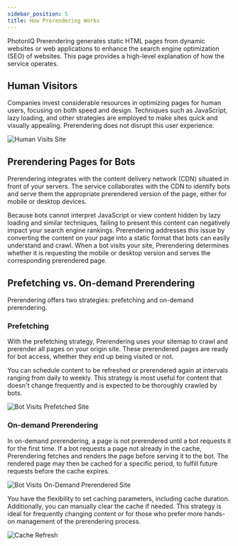 ```yaml
---
sidebar_position: 5
title: How Prerendering Works
---
```


PhotonIQ Prerendering generates static HTML pages from dynamic websites or web applications to enhance the search engine optimization (SEO) of websites. This page provides a high-level explanation of how the service operates.

## Human Visitors

Companies invest considerable resources in optimizing pages for human users, focusing on both speed and design. Techniques such as JavaScript, lazy loading, and other strategies are employed to make sites quick and visually appealing. Prerendering does not disrupt this user experience.

![Human Visits Site](/img/photoniq/prerendering/human-visits-site.png)

## Prerendering Pages for Bots

Prerendering integrates with the content delivery network (CDN) situated in front of your servers. The service collaborates with the CDN to identify bots and serve them the appropriate prerendered version of the page, either for mobile or desktop devices.

Because bots cannot interpret JavaScript or view content hidden by lazy loading and similar techniques, failing to present this content can negatively impact your search engine rankings. Prerendering addresses this issue by converting the content on your page into a static format that bots can easily understand and crawl. When a bot visits your site, Prerendering determines whether it is requesting the mobile or desktop version and serves the corresponding prerendered page.

## Prefetching vs. On-demand Prerendering

Prerendering offers two strategies: prefetching and on-demand prerendering.

### Prefetching

With the prefetching strategy, Prerendering uses your sitemap to crawl and prerender all pages on your origin site. These prerendered pages are ready for bot access, whether they end up being visited or not.

You can schedule content to be refreshed or prerendered again at intervals ranging from daily to weekly. This strategy is most useful for content that doesn't change frequently and is expected to be thoroughly crawled by bots.

![Bot Visits Prefetched Site](/img/photoniq/prerendering/bot-visits-site.png)

### On-demand Prerendering

In on-demand prerendering, a page is not prerendered until a bot requests it for the first time. If a bot requests a page not already in the cache, Prerendering fetches and renders the page before serving it to the bot. The rendered page may then be cached for a specific period, to fulfill future requests before the cache expires.

![Bot Visits On-Demand Prerendered Site](/img/photoniq/prerendering/on-demand-prerender.png)

You have the flexibility to set caching parameters, including cache duration. Additionally, you can manually clear the cache if needed. This strategy is ideal for frequently changing content or for those who prefer more hands-on management of the prerendering process.

![Cache Refresh](/img/photoniq/prerendering/refresh-cache.png)
